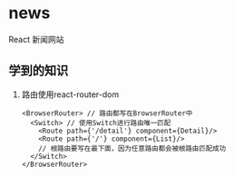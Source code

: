 # news
React 新闻网站

## 学到的知识
1. 路由使用react-router-dom

   ```react
   <BrowserRouter> // 路由都写在BrowserRouter中
     <Switch> // 使用Switch进行路由唯一匹配
       <Route path={'/detail'} component={Detail}/>
       <Route path={'/'} component={List}/> 
       // 根路由要写在最下面，因为任意路由都会被根路由匹配成功
     </Switch>
   </BrowserRouter>
   ```

